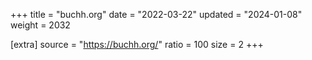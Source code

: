 +++
title = "buchh.org"
date = "2022-03-22"
updated = "2024-01-08"
weight = 2032

[extra]
source = "https://buchh.org/"
ratio = 100
size = 2
+++
